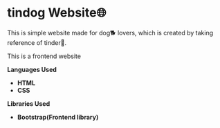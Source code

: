<h1>tindog Website🌐</h1>

<p>This is simple website made for dog🐕 lovers, which is created by taking reference of tinder💖.</p>
<p>This is a frontend website</p>

<b>Languages Used<b>
<ul>
    <li>HTML</li>
    <li>CSS</li>
</ul>

<b>Libraries Used<b>
<ul>
    <li>Bootstrap(Frontend library)</li>
</ul>
